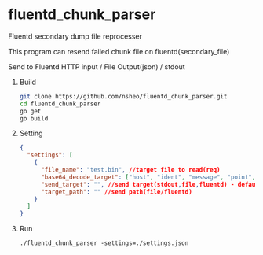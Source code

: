 # fluentd_chunk_parser
Fluentd secondary dump file reprocesser

This program can resend failed chunk file on fluentd(secondary_file)

Send to Fluentd HTTP input / File Output(json) / stdout

1. Build

   ```sh
   git clone https://github.com/nsheo/fluentd_chunk_parser.git
   cd fluentd_chunk_parser
   go get
   go build
   ```

2. Setting

   ```json
   {
     "settings": [
       {
         "file_name": "test.bin", //target file to read(req)
         "base64_decode_target": ["host", "ident", "message", "point", "worker_id"], //log string text that need base64 decoding(req)
         "send_target": "", //send target(stdout,file,fluentd) - default stdout
         "target_path": "" //send path(file/fluentd)
       }
     ]
   }
   ```

   

3. Run

   ```shell
   ./fluentd_chunk_parser -settings=./settings.json
   ```

   